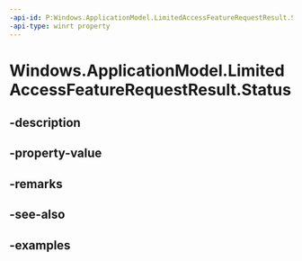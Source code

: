 ```yaml
---
-api-id: P:Windows.ApplicationModel.LimitedAccessFeatureRequestResult.Status
-api-type: winrt property
---
```


<!-- Property syntax.
public LimitedAccessFeatureStatus Status { get; }
-->

# Windows.ApplicationModel.LimitedAccessFeatureRequestResult.Status

## -description

## -property-value

## -remarks

## -see-also

## -examples

